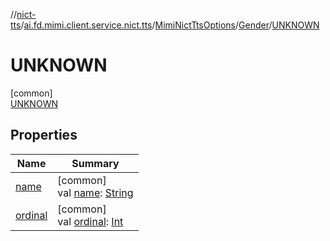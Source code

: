 //[nict-tts](../../../../../index.md)/[ai.fd.mimi.client.service.nict.tts](../../../index.md)/[MimiNictTtsOptions](../../index.md)/[Gender](../index.md)/[UNKNOWN](index.md)

# UNKNOWN

[common]\
[UNKNOWN](index.md)

## Properties

| Name | Summary |
|---|---|
| [name](index.md#-372974862%2FProperties%2F780352369) | [common]<br>val [name](index.md#-372974862%2FProperties%2F780352369): [String](https://kotlinlang.org/api/core/kotlin-stdlib/kotlin/-string/index.html) |
| [ordinal](index.md#-739389684%2FProperties%2F780352369) | [common]<br>val [ordinal](index.md#-739389684%2FProperties%2F780352369): [Int](https://kotlinlang.org/api/core/kotlin-stdlib/kotlin/-int/index.html) |
